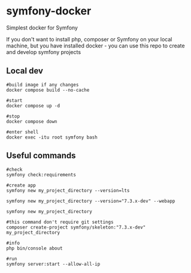 # symfony-docker
Simplest docker for Symfony

If you don't want to install php, composer or Symfony on your local machine, 
but you have installed docker - you can use this repo to create and develop symfony projects

## Local dev

```shell
#build image if any changes
docker compose build --no-cache

#start
docker compose up -d

#stop 
docker compose down

#enter shell
docker exec -itu root symfony bash
```


## Useful commands
```shell
#check
symfony check:requirements

#create app
symfony new my_project_directory --version=lts

symfony new my_project_directory --version="7.3.x-dev" --webapp

symfony new my_project_directory

#this command don't require git settings
composer create-project symfony/skeleton:"7.3.x-dev" my_project_directory

#info
php bin/console about

#run
symfony server:start --allow-all-ip
```

